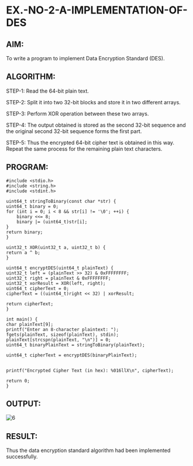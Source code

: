 # EX.-NO-2-A-IMPLEMENTATION-OF-DES

## AIM:
  To write a program to implement Data Encryption Standard (DES).

## ALGORITHM:

  STEP-1: Read the 64-bit plain text.
  
  STEP-2: Split it into two 32-bit blocks and store it in two different arrays.
  
  STEP-3: Perform XOR operation between these two arrays.
  
  STEP-4: The output obtained is stored as the second 32-bit sequence and the original second 32-bit sequence forms the first part.
  
  STEP-5: Thus the encrypted 64-bit cipher text is obtained in this way. Repeat the same process for the remaining plain text characters.
  
## PROGRAM:
```
#include <stdio.h>
#include <string.h>
#include <stdint.h>

uint64_t stringToBinary(const char *str) {
uint64_t binary = 0;
for (int i = 0; i < 8 && str[i] != '\0'; ++i) {
    binary <<= 8;
    binary |= (uint64_t)str[i];
}
return binary;
}

uint32_t XOR(uint32_t a, uint32_t b) {
return a ^ b;
}

uint64_t encryptDES(uint64_t plainText) {
uint32_t left = (plainText >> 32) & 0xFFFFFFFF;
uint32_t right = plainText & 0xFFFFFFFF;
uint32_t xorResult = XOR(left, right);
uint64_t cipherText = 0;
cipherText = ((uint64_t)right << 32) | xorResult;

return cipherText;
}

int main() {
char plainText[9];  
printf("Enter an 8-character plaintext: ");
fgets(plainText, sizeof(plainText), stdin);
plainText[strcspn(plainText, "\n")] = 0;  
uint64_t binaryPlainText = stringToBinary(plainText);

uint64_t cipherText = encryptDES(binaryPlainText);


printf("Encrypted Cipher Text (in hex): %016llX\n", cipherText);

return 0;
}
```
## OUTPUT: 

![6](https://github.com/user-attachments/assets/76748447-74a7-4782-95d9-bf18e7cf5385)


## RESULT:

  Thus the data encryption standard algorithm had been implemented successfully.
